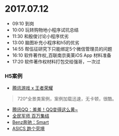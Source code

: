 # 2017.07.12

- 09:10  到岗
- 10:00 玩转购物地小程序试坑总结
- 11:30 和殷俊讨论小程序优劣
- 13:00 脑图补充小程序和h5的优劣
- 14:55 帮伍征研究下只能绑定5个微信管理员的问题
- 16:10 软件著作权_百联南京奥莱iOS App 材料准备
- 17:20 软件著作权材料打包交给强哥，一次过

### H5案例

- [腾讯游戏 x 王者荣耀](http://pvp.qq.com/act/a20161130ar/wx.htm?adtag=tgi.from.a20161130ar.index)
> 720°全景类案例，案例加载迅速，无卡顿，很酷。

- [腾讯QQ：羞羞！QQ变得这么黄~ ](http://gxh.vip.qq.com/club/themes/mobile/act/2017/minions/index.html?adtag=wx_to_wx)
- [全民军师 百万集结](http://jslm.treedom.cn/?_wv=1)
- [Benz奔驰：Smart](http://smart.koo7.com/)
- [ASICS 跑个究境](http://www.asicscp.com/adventure/index.aspx?openid=oa7lGuOllSIbwQVgUeT871vW8bZE&stamp=1499910143)



  
